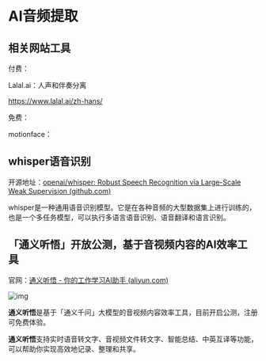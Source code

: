# AI音频提取

## 相关网站工具

付费：

Lalal.ai：人声和伴奏分离

<https://www.lalal.ai/zh-hans/>

免费：

motionface：

## whisper语音识别

开源地址：[openai/whisper: Robust Speech Recognition via Large-Scale Weak Supervision (github.com)](https://github.com/openai/whisper)

whisper是一种通用语音识别模型。它是在各种音频的大型数据集上进行训练的，也是一个多任务模型，可以执行多语言语音识别、语音翻译和语言识别。

## 「通义听悟」开放公测，基于音视频内容的AI效率工具

官网：[通义听悟 - 你的工作学习AI助手 (aliyun.com)](https://tingwu.aliyun.com/)

![img](https://p3-juejin.byteimg.com/tos-cn-i-k3u1fbpfcp/c0d1b4c3899447c1ba4818f56ed9eb2c~tplv-k3u1fbpfcp-zoom-in-crop-mark:1512:0:0:0.awebp)

**通义听悟**是基于「通义千问」大模型的音视频内容效率工具，目前开启公测，注册可免费体验。

**通义听悟**支持实时语音转文字、音视频文件转文字、智能总结、中英互译等功能，可以帮助你实现高效地记录、整理和共享。
